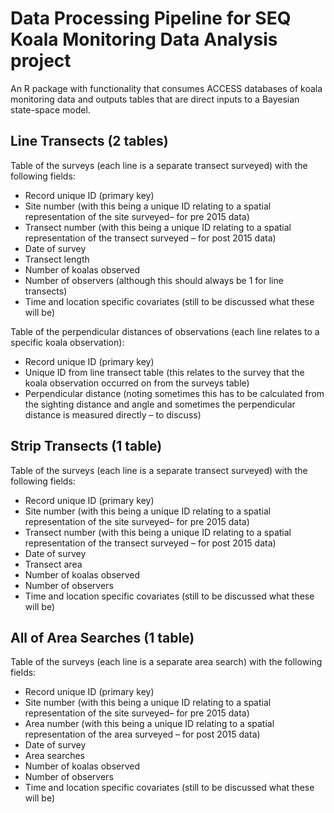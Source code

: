 # Data Processing Pipeline for SEQ Koala Monitoring Data Analysis project

An R package with functionality that consumes ACCESS databases of koala monitoring data and outputs tables that are direct inputs to a Bayesian state-space model.

## Line Transects (2 tables)
 
Table of the surveys (each line is a separate transect surveyed) with the following fields:
* Record unique ID (primary key)
* Site number (with this being a unique ID relating to a spatial representation of the site surveyed– for pre 2015 data)
* Transect number (with this being a unique ID relating to a spatial representation of the transect surveyed – for post 2015 data)
* Date of survey
* Transect length
* Number of koalas observed
* Number of observers (although this should always be 1 for line transects)
* Time and location specific covariates (still to be discussed what these will be)
 
Table of the perpendicular distances of observations (each line relates to a specific koala observation):
* Record unique ID (primary key)
* Unique ID from line transect table (this relates to the survey that the koala observation occurred on from the surveys table)
* Perpendicular distance (noting sometimes this has to be calculated from the sighting distance and angle and sometimes the perpendicular distance is measured directly – to discuss)
 
## Strip Transects (1 table)
 
Table of the surveys (each line is a separate transect surveyed) with the following fields:
* Record unique ID (primary key)
* Site number (with this being a unique ID relating to a spatial representation of the site surveyed– for pre 2015 data)
* Transect number (with this being a unique ID relating to a spatial representation of the transect surveyed – for post 2015 data)
* Date of survey
* Transect area
* Number of koalas observed
* Number of observers
* Time and location specific covariates (still to be discussed what these will be)
 
## All of Area Searches (1 table)
 
Table of the surveys (each line is a separate area search) with the following fields:
* Record unique ID (primary key)
* Site number (with this being a unique ID relating to a spatial representation of the site surveyed– for pre 2015 data)
* Area number (with this being a unique ID relating to a spatial representation of the area surveyed – for post 2015 data)
* Date of survey
* Area searches
* Number of koalas observed
* Number of observers
* Time and location specific covariates (still to be discussed what these will be)
